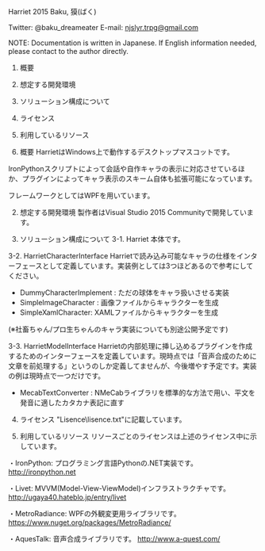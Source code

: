 Harriet 2015 Baku, 獏(ばく) 

Twitter: @baku_dreameater
E-mail: njslyr.trpg@gmail.com

NOTE: Documentation is written in Japanese. If English information needed, please contact to the author directly.

1. 概要
2. 想定する開発環境
3. ソリューション構成について
4. ライセンス
5. 利用しているリソース

1. 概要
HarrietはWindows上で動作するデスクトップマスコットです。

IronPythonスクリプトによって会話や自作キャラの表示に対応させているほか、プラグインによってキャラ表示のスキーム自体も拡張可能になっています。

フレームワークとしてはWPFを用いています。


2. 想定する開発環境
製作者はVisual Studio 2015 Communityで開発しています。


3. ソリューション構成について
3-1. Harriet
本体です。

3-2. HarrietCharacterInterface
Harrietで読み込み可能なキャラの仕様をインターフェースとして定義しています。実装例としては3つほどあるので参考にしてください。

- DummyCharacterImplement : ただの球体をキャラ扱いさせる実装
- SimpleImageCharacter : 画像ファイルからキャラクターを生成
- SimpleXamlCharacter: XAMLファイルからキャラクターを生成

(※社畜ちゃん/プロ生ちゃんのキャラ実装についても別途公開予定です)


3-3. HarrietModelInterface
Harrietの内部処理に挿し込めるプラグインを作成するためのインターフェースを定義しています。現時点では「音声合成のために文章を前処理する」というのしか定義してませんが、今後増やす予定です。実装の例は現時点で一つだけです。

- MecabTextConverter : NMeCabライブラリを標準的な方法で用い、平文を発音に適したカタカナ表記に直す



4. ライセンス
"Lisence\lisence.txt"に記載しています。



5. 利用しているリソース
リソースごとのライセンスは上述のライセンス中に示しています。

・IronPython: プログラミング言語Pythonの.NET実装です。 http://ironpython.net

・Livet: MVVM(Model-View-ViewModel)インフラストラクチャです。 http://ugaya40.hateblo.jp/entry/livet

・MetroRadiance: WPFの外観変更用ライブラリです。 https://www.nuget.org/packages/MetroRadiance/

・AquesTalk: 音声合成ライブラリです。 http://www.a-quest.com/


